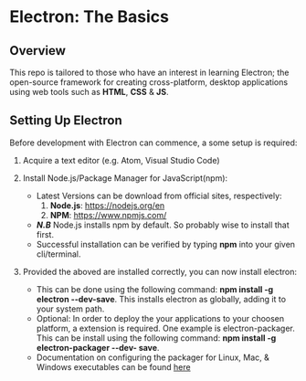 # Electron: The Basics

## Overview

This repo is tailored to those who have an interest in learning Electron; the open-source framework for creating cross-platform, desktop applications using web tools such as **HTML**, **CSS** & **JS**.

## Setting Up Electron

Before development with Electron can commence, a some setup is required:

1. Acquire a text editor (e.g. Atom, Visual Studio Code)

2. Install Node.js/Package Manager for JavaScript(npm):
    - Latest Versions can be download from official sites, respectively: 
        1. **Node.js**: https://nodejs.org/en
        2. **NPM**: https://www.npmjs.com/
    - __*N.B*__ Node.js installs npm by default. So probably wise to install that first.
    - Successful installation can be verified by typing **npm** into your given cli/terminal.
    
3. Provided the aboved are installed correctly, you can now install electron:
    - This can be done using the following command: **npm install -g electron --dev-save**. This installs electron as globally, adding it to your system path.
    - Optional: In order to deploy the your applications to your choosen platform, a extension is required. 
      One example is electron-packager. This can be install using the following command: **npm install -g electron-packager --dev-    save**.
    - Documentation on configuring the packager for Linux, Mac, & Windows executables can be found [here](https://github.com/electron-userland/electron-packager/blob/master/docs/api.md)
